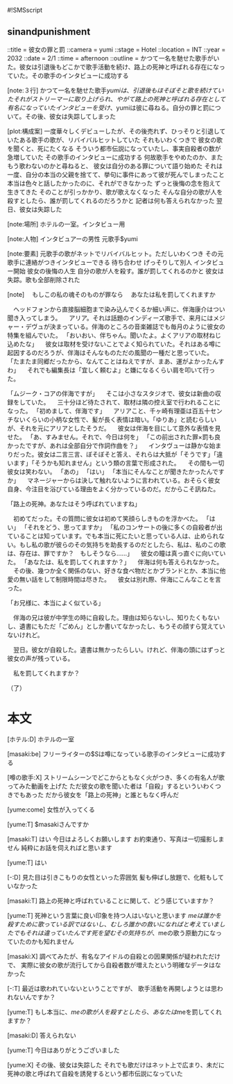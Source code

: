 #!SMSscript

## sinandpunishment

::title = 彼女の罪と罰
::camera = yumi
::stage = Hotel
::location = INT
::year = 2032
::date = 2/1
::time = afternoon
::outline = かつて一名を馳せた歌手がいた。彼女は引退後もどこかで歌手活動を続け、路上の死神と呼ばれる存在になっていた。その歌手のインタビューに成功する

[note:３行]
かつて一名を馳せた歌手$yumiは、引退後もほそぼそと歌を続けていた
それがストリーマーに取り上げられ、やがて路上の死神と呼ばれる存在として有名になっていた
インタビューを受け、$yumiは彼に尋ねる。自分の罪と罰について。その後、彼女は失踪してしまった

[plot:構成案]
一度華々しくデビューしたが、その後売れず、ひっそりと引退していたある歌手の歌が、リバイバルヒットしていた
それもいわくつきで
彼女の歌を聞くと、死にたくなる
そういう都市伝説になっていたし、事実自殺者の数が急増していた
その歌手のインタビューに成功する
何故歌手をやめたのか、またもう歌わないのかと尋ねると、
彼女は自分のある罪について語り始めた
それは一度、自分の本当の父親を捨てて、挙句に事件にあって彼が死んでしまったこと
本当は色々と話したかったのに、それができなかった
ずっと後悔の念を抱えて生きてきた
そのことが引っかかり、歌が歌えなくなった
そんな自分の歌が人を殺すとしたら、誰が罰してくれるのだろうかと
記者は何も答えられなかった
翌日、彼女は失踪した

[note:場所]
ホテルの一室。インタビュー用

[note:人物]
インタビュアーの男性
元歌手$yumi

[note:要素]
元歌手の歌がネットでリバイバルヒット。ただしいわくつき
その元歌手に連絡がつきインタビューできる
待ち合わせ
げっそりして別人
インタビュー開始
彼女の後悔の人生
自分の歌が人を殺す。誰が罰してくれるのかと
彼女は失踪。歌も全部削除された

[note]
　もしこの私の魂そのものが罪なら
　あなたは私を罰してくれますか

　ヘッドフォンから直接脳細胞まで染み込んでくるか細い声に、伴海康介はつい聞き入ってしまう。
　アリア。それは話題のインディーズ歌手で、来月にはメジャー・デヴュが決まっている。伴海のところの音楽雑誌でも毎月のように彼女の特集を組んでいた。
「おいおい、伴ちゃん。聞いたよ。よくアリアの取材ねじ込めたな」
　彼女は取材を受けないことでよく知られていた。それはある噂に起因するのだろうが、伴海はそんなものただの風聞の一種だと思っていた。
「たまたま同郷だったから、なんてことはねえですが、まあ、運がよかったんすわ」
　それでも編集長は「宜しく頼むよ」と嫌になるくらい肩を叩いて行った。

「ムジーク・コアの伴海ですが」
　そこは小さなスタジオで、彼女は新曲の収録をしていた。
　三十分ほど待たされて、取材は隣の控え室で行われることになった。
「初めまして、伴海です」
　アリアこと、千ヶ崎有理亜は百五十センチないくらいの小柄な女性で、髪が長く表情は暗い。「ゆりあ」と読むらしいが、それを元にアリアとしたそうだ。
　彼女は伴海を目にして意外な表情を見せた。
「あ、すみません。それで、今日は何を」
「この前出された罪×罰も良かったですが、あれは全部自分で作詞作曲を？」
　インタヴューは静かな始まりだった。彼女は二言三言、ぼそぼそと答え、それらは大抵が「そうです」「違います」「そうかも知れません」という類の言葉で形成された。
　その間も一切彼女は笑わない。
「あの」
「はい」
「本当にそんなことが聞きたかったんですか」
　マネージャーからは決して触れないように言われている。おそらく彼女自身、今注目を浴びている理由をよく分かっているのだ。だからこそ訊ねた。

「路上の死神。あなたはそう呼ばれていますね」

　初めてだった。その質問に彼女は初めて笑顔らしきものを浮かべた。
「はい」
「それをどう、思ってますか」
「私のコンサートの後に多くの自殺者が出ていることは知っています。でも本当に死にたいと思っている人は、止められない。もし私の歌が彼らのその気持ちを助長するのだとしたら、私は、私のこの歌は、存在は、罪ですか？　もしそうなら……」
　彼女の瞳は真っ直ぐに向いていた。
「あなたは、私を罰してくれますか？」
　伴海は何も答えられなかった。
　その後、幾つか全く関係のない、好きな食べ物だとかブランドとか、本当に他愛の無い話をして制限時間は尽きた。
　彼女は別れ際、伴海にこんなことを言った。

「お兄様に、本当によく似ている」

　伴海の兄は彼が中学生の時に自殺した。理由は知らないし、知りたくもないし、遺書にもただ「ごめん」としか書いてなかったし、もうその顔すら覚えていないけれど。

　翌日。彼女が自殺した。遺書は無かったらしい。けれど、伴海の頭にはずっと彼女の声が残っている。

　私を罰してくれますか？

（了）


# 本文

[ホテル:D]
ホテルの一室

[masaki:be]
フリーライターの$Sは噂になっている歌手のインタビューに成功する

[噂の歌手:X]
ストリームシーンでどこからともなく火がつき、多くの有名人が歌ってみた動画を上げた
ただ彼女の歌を聞いた者は「自殺」するといういわくつきでもあった
だから彼女を「路上の死神」と誰ともなく呼んだ

[yume:come]
女性が入ってくる

[yume:T]
$masakiさんですか

[masaki:T]
はい
今日はよろしくお願いします
お約束通り、写真は一切撮影しません
純粋にお話を伺えればと思います

[yume:T]
はい

[-:D]
見た目は引きこもりの女性といった雰囲気
髪も伸ばし放題で、化粧もしていなかった

[masaki:T]
路上の死神と呼ばれていることに関して、どう感じていますか？

[yume:T]
死神という言葉に良い印象を持つ人はいないと思います
$meは誰かを殺すために歌っている訳ではないし、
むしろ誰かの救いになればと考えていました
でもそれは違っていたんです
死を望むその気持ちが、$meの歌う原動力になっていたのかも知れません

[masaki:X]
調べてみたが、有名なアイドルの自殺との因果関係が疑われただけで、
実際に彼女の歌が流行してから自殺者数が増えたという明確なデータはなかった

[-:T]
最近は歌われていないということですが、
歌手活動を再開しようとは思われないんですか？

[yume:T]
もし本当に、$meの歌が人を殺すとしたら、
あなたは$meを罰してくれますか？

[masaki:D]
答えられない

[yume:T]
今日はありがとうございました

[yume:X]
その後、彼女は失踪した
それでも歌だけはネット上で広まり、未だに死神の歌と呼ばれて自殺を誘発するという都市伝説になっていた
